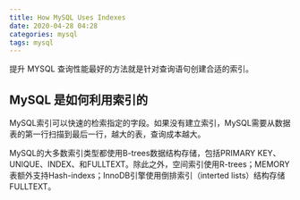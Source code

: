 ```yaml
---
title: How MySQL Uses Indexes
date: 2020-04-28 04:28
categories: mysql
tags: mysql
---
```


提升 MYSQL 查询性能最好的方法就是针对查询语句创建合适的索引。

<!--more-->

## MySQL 是如何利用索引的

MySQL索引可以快速的检索指定的字段。如果没有建立索引，MySQL需要从数据表的第一行扫描到最后一行，越大的表，查询成本越大。

MySQL的大多数索引类型都使用B-trees数据结构存储，包括PRIMARY KEY、UNIQUE、INDEX、和FULLTEXT。除此之外，空间索引使用R-trees；MEMORY表额外支持Hash-indexs；InnoDB引擎使用倒排索引（interted lists）结构存储FULLTEXT。
